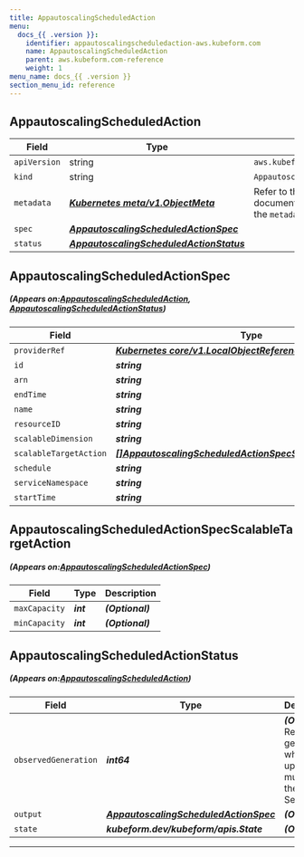 ```yaml
---
title: AppautoscalingScheduledAction
menu:
  docs_{{ .version }}:
    identifier: appautoscalingscheduledaction-aws.kubeform.com
    name: AppautoscalingScheduledAction
    parent: aws.kubeform.com-reference
    weight: 1
menu_name: docs_{{ .version }}
section_menu_id: reference
---
```


## AppautoscalingScheduledAction
| Field | Type | Description |
| ------ | ----- | ----------- |
| `apiVersion` | string | `aws.kubeform.com/v1alpha1` |
|    `kind` | string | `AppautoscalingScheduledAction` |
| `metadata` | ***[Kubernetes meta/v1.ObjectMeta](https://kubernetes.io/docs/reference/generated/kubernetes-api/v1.13/#objectmeta-v1-meta)***|Refer to the Kubernetes API documentation for the fields of the `metadata` field.|
| `spec` | ***[AppautoscalingScheduledActionSpec](#AppautoscalingScheduledActionSpec)***||
| `status` | ***[AppautoscalingScheduledActionStatus](#AppautoscalingScheduledActionStatus)***||
## AppautoscalingScheduledActionSpec
##### (Appears on:[AppautoscalingScheduledAction](#AppautoscalingScheduledAction), [AppautoscalingScheduledActionStatus](#AppautoscalingScheduledActionStatus))
| Field | Type | Description |
| ------ | ----- | ----------- |
| `providerRef` | ***[Kubernetes core/v1.LocalObjectReference](https://kubernetes.io/docs/reference/generated/kubernetes-api/v1.13/#localobjectreference-v1-core)***||
| `id` | ***string***||
| `arn` | ***string***| ***(Optional)*** |
| `endTime` | ***string***| ***(Optional)*** |
| `name` | ***string***||
| `resourceID` | ***string***||
| `scalableDimension` | ***string***| ***(Optional)*** |
| `scalableTargetAction` | ***[[]AppautoscalingScheduledActionSpecScalableTargetAction](#AppautoscalingScheduledActionSpecScalableTargetAction)***| ***(Optional)*** |
| `schedule` | ***string***| ***(Optional)*** |
| `serviceNamespace` | ***string***||
| `startTime` | ***string***| ***(Optional)*** |
## AppautoscalingScheduledActionSpecScalableTargetAction
##### (Appears on:[AppautoscalingScheduledActionSpec](#AppautoscalingScheduledActionSpec))
| Field | Type | Description |
| ------ | ----- | ----------- |
| `maxCapacity` | ***int***| ***(Optional)*** |
| `minCapacity` | ***int***| ***(Optional)*** |
## AppautoscalingScheduledActionStatus
##### (Appears on:[AppautoscalingScheduledAction](#AppautoscalingScheduledAction))
| Field | Type | Description |
| ------ | ----- | ----------- |
| `observedGeneration` | ***int64***| ***(Optional)*** Resource generation, which is updated on mutation by the API Server.|
| `output` | ***[AppautoscalingScheduledActionSpec](#AppautoscalingScheduledActionSpec)***| ***(Optional)*** |
| `state` | ***kubeform.dev/kubeform/apis.State***| ***(Optional)*** |
---
